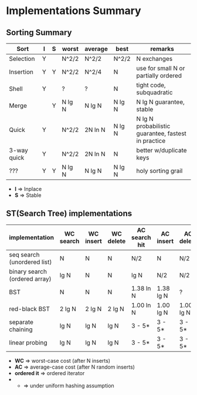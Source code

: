 # Implementations Summary


## Sorting Summary    
    
| Sort       |I|S|worst | average|   best | remarks
| ---------- |-|-|----- | -------|   ---- | --------------------
| Selection  |Y| |N^2/2 |   N^2/2|   N^2/2| N exchanges
| Insertion  |Y|Y|N^2/2 |   N^2/4|       N| use for small N or partially ordered
| Shell      |Y| |    ? |       ?|       N| tight code, subquadratic
| Merge      | |Y|N lg N|  N lg N|  N lg N| N lg N guarantee, stable
| Quick      |Y| |N^2/2 | 2N ln N|  N lg N| N lg N probabilistic guarantee, fastest in practice
| 3-way quick|Y| |N^2/2 | 2N ln N|       N| better w/duplicate keys
| ???        |Y|Y|N lg N|  N lg N|  N lg N| holy sorting grail
    
* **I** => Inplace
* **S** => Stable

## ST(Search Tree) implementations

| implementation                | WC search | WC insert | WC delete | AC search hit | AC insert | AC delete | ordered it? | key i/f
| --------------                | --------- | --------- | --------- | ------------- | --------- | --------- | ----------- | -------
| seq search (unordered list)   |   N       |      N    |      N    |       N/2     |   N       |    N/2    |     no      | equals()
| binary search (ordered array) |  lg N     |      N    |      N    |      lg N     |  N/2      |    N/2    |    yes      | compareTo()
| BST                           |   N       |      N    |      N    |    1.38 ln N  | 1.38 lg N |     ?     |    yes      | compareTo()
| red-black BST                 | 2 lg N    |    2 lg N |    2 lg N |    1.00 ln N  | 1.00 lg N | 1.00 lg N |    yes      | compareTo()
| separate chaining             |   lg N    |      lg N |      lg N |    3 - 5*     | 3 - 5*    | 3 - 5*    |     no      | equals()
| linear probing                |   lg N    |      lg N |      lg N |    3 - 5*     | 3 - 5*    | 3 - 5*    |     no      | equals()

* **WC** => worst-case cost (after N inserts)
* **AC** => average-case cost (after N random inserts)
* **ordered it** => ordered iterator
* * => under uniform hashing assumption
